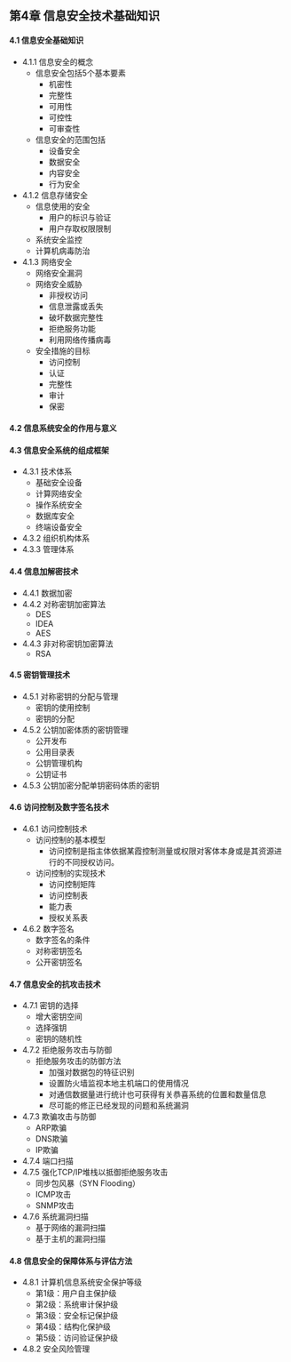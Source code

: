 ## 第4章 信息安全技术基础知识
#### 4.1 信息安全基础知识
- 4.1.1 信息安全的概念
	- 信息安全包括5个基本要素
		- 机密性
		- 完整性
		- 可用性
		- 可控性
		- 可审查性
	- 信息安全的范围包括
		- 设备安全
		- 数据安全
		- 内容安全
		- 行为安全
- 4.1.2 信息存储安全
	- 信息使用的安全
		- 用户的标识与验证
		- 用户存取权限限制
	- 系统安全监控
	- 计算机病毒防治
- 4.1.3 网络安全
	- 网络安全漏洞
	- 网络安全威胁
		- 非授权访问
		- 信息泄露或丢失
		- 破坏数据完整性
		- 拒绝服务功能
		- 利用网络传播病毒
	- 安全措施的目标
		- 访问控制
		- 认证
		- 完整性
		- 审计
		- 保密
#### 4.2 信息系统安全的作用与意义
#### 4.3 信息安全系统的组成框架
- 4.3.1 技术体系
	- 基础安全设备
	- 计算网络安全
	- 操作系统安全
	- 数据库安全
	- 终端设备安全
- 4.3.2 组织机构体系
- 4.3.3 管理体系
#### 4.4 信息加解密技术
- 4.4.1 数据加密
- 4.4.2 对称密钥加密算法
	- DES
	- IDEA
	- AES
- 4.4.3 非对称密钥加密算法
	- RSA
#### 4.5 密钥管理技术
- 4.5.1 对称密钥的分配与管理
	- 密钥的使用控制
	- 密钥的分配
- 4.5.2 公钥加密体质的密钥管理
	- 公开发布
	- 公用目录表
	- 公钥管理机构
	- 公钥证书
- 4.5.3 公钥加密分配单钥密码体质的密钥
#### 4.6 访问控制及数字签名技术
- 4.6.1 访问控制技术
	- 访问控制的基本模型
		- 访问控制是指主体依据某霞控制测量或权限对客体本身或是其资源进行的不同授权访问。
	- 访问控制的实现技术
		- 访问控制矩阵
		- 访问控制表
		- 能力表
		- 授权关系表
- 4.6.2 数字签名
	- 数字签名的条件
	- 对称密钥签名
	- 公开密钥签名
#### 4.7 信息安全的抗攻击技术
- 4.7.1 密钥的选择
	- 增大密钥空间
	- 选择强钥
	- 密钥的随机性
- 4.7.2 拒绝服务攻击与防御
	- 拒绝服务攻击的防御方法
		- 加强对数据包的特征识别
		- 设置防火墙监视本地主机端口的使用情况
		- 对通信数据量进行统计也可获得有关恭喜系统的位置和数量信息
		- 尽可能的修正已经发现的问题和系统漏洞
- 4.7.3 欺骗攻击与防御
	- ARP欺骗
	- DNS欺骗
	- IP欺骗
- 4.7.4 端口扫描
- 4.7.5 强化TCP/IP堆栈以抵御拒绝服务攻击
	- 同步包风暴（SYN Flooding）
	- ICMP攻击
	- SNMP攻击
- 4.7.6 系统漏洞扫描
	- 基于网络的漏洞扫描
	- 基于主机的漏洞扫描
#### 4.8 信息安全的保障体系与评估方法
- 4.8.1 计算机信息系统安全保护等级
	- 第1级：用户自主保护级
	- 第2级：系统审计保护级
	- 第3级：安全标记保护级
	- 第4级：结构化保护级
	- 第5级：访问验证保护级
- 4.8.2 安全风险管理